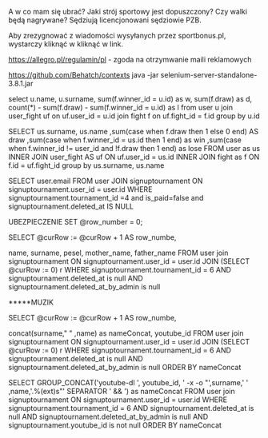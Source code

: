 A w co mam się ubrać? Jaki strój sportowy jest dopuszczony?
Czy walki będą nagrywane?
Sędziują licencjonowani sędziowie PZB.

Aby zrezygnować z wiadomości wysyłanych przez sportbonus.pl, wystarczy kliknąć w kliknąć w link.

https://allegro.pl/regulamin/pl - zgoda na otrzymwanie maili reklamowych

https://github.com/Behatch/contexts
java -jar selenium-server-standalone-3.8.1.jar

select u.name, u.surname,
  sum(f.winner_id = u.id) as w,
  sum(f.draw) as d,
  count(*) - sum(f.draw) - sum(f.winner_id = u.id) as l
from user u join user_fight uf on uf.user_id = u.id join fight f on uf.fight_id = f.id group by u.id

SELECT us.surname, us.name
  ,sum(case when f.draw then 1 else 0 end) AS draw
  ,sum(case when f.winner_id = us.id then 1 end) as win
  ,sum(case when f.winner_id != user_id and !f.draw then 1 end) as lose
FROM user as us
  INNER JOIN user_fight AS uf
    ON uf.user_id = us.id
  INNER JOIN fight as f
    ON f.id = uf.fight_id
group by us.surname, us.name

SELECT user.email
FROM user
JOIN signuptournament ON signuptournament.user_id = user.id
WHERE signuptournament.tournament_id =4 and is_paid=false and signuptournament.deleted_at IS NULL

UBEZPIECZENIE
SET @row_number = 0;
 
SELECT 
     @curRow := @curRow + 1 AS row_numbe,

name, surname, pesel, mother_name, father_name FROM user
join signuptournament ON signuptournament.user_id = user.id
JOIN    (SELECT @curRow := 0) r
WHERE signuptournament.tournament_id = 6
AND signuptournament.deleted_at is null 
AND signuptournament.deleted_at_by_admin is null


*****MUZIK

SELECT 
     @curRow := @curRow + 1 AS row_numbe,

concat(surname," " ,name) as nameConcat, youtube_id FROM user
join signuptournament ON signuptournament.user_id = user.id
JOIN    (SELECT @curRow := 0) r
WHERE signuptournament.tournament_id = 6
AND signuptournament.deleted_at is null 
AND signuptournament.deleted_at_by_admin is null
ORDER BY nameConcat

SELECT
  GROUP_CONCAT('youtube-dl ', youtube_id, ' -x -o "',surname,' ' ,name,'.%(ext)s"' SEPARATOR ' && ') as nameConcat FROM user
  join signuptournament ON signuptournament.user_id = user.id
WHERE signuptournament.tournament_id = 6
      AND signuptournament.deleted_at is null
      AND signuptournament.deleted_at_by_admin is null
      AND signuptournament.youtube_id is not null
ORDER BY nameConcat


